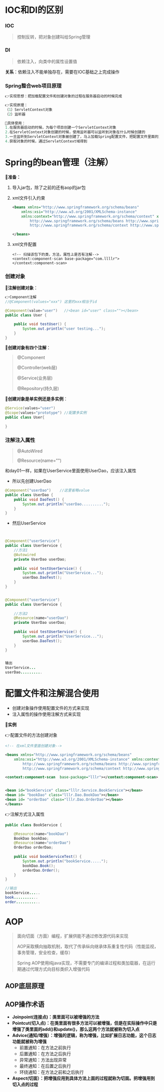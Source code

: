 #  IOC和DI的区别

### IOC

> 控制反转，把对象创建叫给Spring管理

### DI

> 依赖注入，向类中的属性设置值

**关系**：依赖注入不能单独存在，需要在IOC基础之上完成操作

### Spring整合web项目原理

```java
👉实现思想：把加载配置文件和创建对象的过程在服务器启动的时候完成

👉实现原理：
（1）ServletContext对象
（2）监听器

🥧具体使用：
1.在服务器启动的时候，为每个项目创建一个ServletContext对象
2.在ServletContext对象创建的时候，使用监听器可以监听到对象在什么时候创建的
3.一旦监听到ServletContext对象被创建了，马上加载Spring配置文件，把配置文件里面的对象创建好，把创建出来的对象放到ServletContext里面（SetAttribute)
4.获取对象的时候，通过ServletContext域得到 
```

# Spring的bean管理（注解）

🏃‍**准备：**

1. 导入jar包，除了之前的还有aop的jar包

2. xml文件引入约束

   ```xml
   <beans xmlns="http://www.springframework.org/schema/beans"
       xmlns:xsi="http://www.w3.org/2001/XMLSchema-instance"
       xmlns:context="http://www.springframework.org/schema/context" xsi:schemaLocation="
           http://www.springframework.org/schema/beans http://www.springframework.org/schema/beans/spring-beans.xsd
           http://www.springframework.org/schema/context http://www.springframework.org/schema/context/spring-context.xsd"> <!-- bean definitions here -->
   
   </beans>
   ```

   

3. xml文件配置

   ```xml-dtd
   <!-- 扫描该包下的类，方法，属性上是否有注解-->
   <context:component-scan base-package="com.llllr"></context:component-scan>
   ```




### 创建对象



🏃‍**注解创建对象**：

```java
👉Component注解       
//@Component(values="xxx") 这里的xxx相当于id

@Component(value="user")   //<bean id="user" class=""></bean>
public class User {

	public void testUser() {
		System.out.println("user testing...");
	}
}
```

🏃‍**创建对象有四个注解**：

> @Component
>
> @Controller(web层)
>
> @Service(业务层)
>
> @Repository(持久层)

🏃‍**创建对象是单实例还是多实例**：

```java
@Service(values="user")
@Scope(values="prototype") //配置多实例
public class User{
    
}
```



### 注解注入属性

> @AutoWired
>
> @Resource(name="")

和day01一样，如果在UserService里面使用UserDao，应该注入属性

- 所以先创建UserDao

```java
@Component("userDao")    //这里省略value 
public class UserDao {
	public void DaoTest() {
		System.out.println("userDao..........");
	}
}
```

- 然后UserService

```java


@Component("userService")
public class UserService {
    //方法1
	@Autowired
	private UserDao userDao;
	
	public void testUserService() {
		System.out.println("UserService...");
		userDao.DaoTest();
	}
}


@Component("userService")
public class UserService {
    
    //方法2 
	@Resource(name="userDao")
	private UserDao userDao;
	
	public void testUserService() {
		System.out.println("UserService...");
		userDao.DaoTest();
	}
}


输出
UserService...
userDao..........
```



# 配置文件和注解混合使用



- 创建对象操作使用配置文件的方式来实现
- 注入属性的操作使用注解方式来实现

🏃‍**实例**

👉配置文件的方法创建对象

```xml
<!-- 在xml文件里面创建对象-->

<beans xmlns="http://www.springframework.org/schema/beans"
    xmlns:xsi="http://www.w3.org/2001/XMLSchema-instance" xmlns:context="http://www.springframework.org/schema/context" xsi:schemaLocation="
        http://www.springframework.org/schema/beans http://www.springframework.org/schema/beans/spring-beans.xsd
        http://www.springframework.org/schema/context http://www.springframework.org/schema/context/spring-context.xsd"> <!-- bean definitions here -->

<context:component-scan  base-package="lllr"></context:component-scan>


<bean id="bookService" class="lllr.Service.BookService"></bean>
<bean id= "bookDao" class="lllr.Dao.BookDao"></bean>
<bean id= "orderDao" class="lllr.Dao.OrderDao"></bean>
</beans>

```

👉注解方式注入属性

```java
public class BookService {

	@Resource(name="bookDao")
	BookDao bookDao;
	@Resource(name="orderDao")
	OrderDao orderDao;
	
	public void bookServiceTest() {
		System.out.println("bookService.....");
		bookDao.Book();
		orderDao.Order();
	}
}

//输出
bookService.....
book...........
order...........
```



# AOP

> 面向切面（方面）编程，扩展供能不通过修改源代码来实现
>
> AOP采取横向抽取机制，取代了传承纵向继承体系重复性代码（性能监视，事务管理，安全检查，缓存）
>
> Spring AOP使用纯java实现，不需要专门的编译过程和类加载器，在运行期通过代理方式向目标类织入增强代码



## AOP底层原理



## AOP操作术语

- **Joinpoint(连接点)：类里面可以被增强的方法**
- **Pointcut(切入点)：在类里面有很多方法可以被增强，但是在实际操作中只是增强了类里面的add()和update()，那么这两个方法就被称为切入点**
- **Advice(通知/增强）：增强的逻辑，称为增强，比如扩展日志功能，这个日志功能就被称为增强**
  - 前置通知：在方法之前执行
  - 后置通知：在方法之后执行
  - 异常通知：方法出现异常
  - 最终通知：在后置之后执行
  - 环绕通知：在方法之前和之后执行
- **Aspect(切面）：把增强应用到具体方法上面的过程就称为切面。把增强用到切入点的过程**

